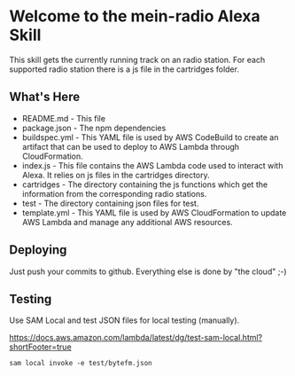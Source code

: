 Welcome to the mein-radio Alexa Skill
==============================================

This skill gets the currently running track on an radio station. For each supported
radio station there is a js file in the cartridges folder.

What's Here
-----------

* README.md - This file
* package.json - The npm dependencies
* buildspec.yml - This YAML file is used by AWS CodeBuild to create an artifact
  that can be used to deploy to AWS Lambda through CloudFormation.
* index.js - This file contains the AWS Lambda code used to interact with Alexa.
  It relies on js files in the cartridges directory.
* cartridges - The directory containing the js functions which get the information
  from the corresponding radio stations.
* test - The directory containing json files for test.
* template.yml - This YAML file is used by AWS CloudFormation to update AWS Lambda
  and manage any additional AWS resources.

Deploying
---------------

Just push your commits to github. Everything else is done by "the cloud" ;-)

Testing
------------------

Use SAM Local and test JSON files for local testing (manually).

https://docs.aws.amazon.com/lambda/latest/dg/test-sam-local.html?shortFooter=true

`sam local invoke -e test/bytefm.json`